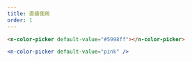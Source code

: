 ```yaml
---
title: 直接使用
order: 1
---
```


```html
<n-color-picker default-value="#5998ff"></n-color-picker>
```

```jsx
<n-color-picker default-value="pink" />
```
